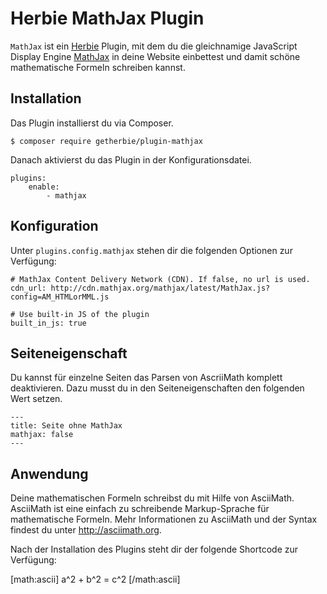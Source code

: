 # Herbie MathJax Plugin

`MathJax` ist ein [Herbie](http://github.com/getherbie/herbie) Plugin, mit dem du die gleichnamige JavaScript Display 
Engine [MathJax](https://www.mathjax.org) in deine Website einbettest und damit schöne mathematische Formeln schreiben 
kannst.


## Installation

Das Plugin installierst du via Composer.

	$ composer require getherbie/plugin-mathjax

Danach aktivierst du das Plugin in der Konfigurationsdatei.

    plugins:
        enable:
            - mathjax


## Konfiguration

Unter `plugins.config.mathjax` stehen dir die folgenden Optionen zur Verfügung:

    # MathJax Content Delivery Network (CDN). If false, no url is used.
    cdn_url: http://cdn.mathjax.org/mathjax/latest/MathJax.js?config=AM_HTMLorMML.js

    # Use built-in JS of the plugin
    built_in_js: true


## Seiteneigenschaft

Du kannst für einzelne Seiten das Parsen von AscriiMath komplett deaktivieren. Dazu musst du in den Seiteneigenschaften
den folgenden Wert setzen.

    ---
    title: Seite ohne MathJax
    mathjax: false
    ---


## Anwendung

Deine mathematischen Formeln schreibst du mit Hilfe von AsciiMath. AsciiMath ist eine einfach zu schreibende 
Markup-Sprache für mathematische Formeln. Mehr Informationen zu AsciiMath und der Syntax findest du 
unter <http://asciimath.org>.

Nach der Installation des Plugins steht dir der folgende Shortcode zur Verfügung:

[math:ascii] a^2 + b^2 = c^2 [/math:ascii]

